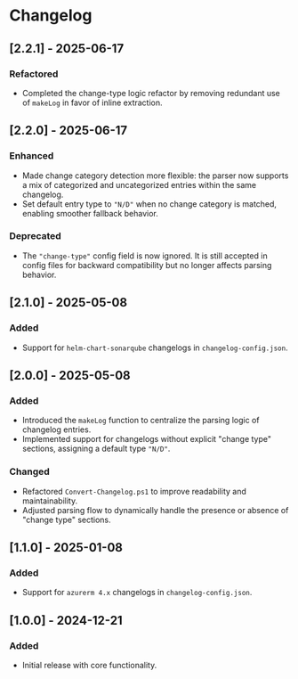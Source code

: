 # Changelog

## [2.2.1] - 2025-06-17

### Refactored
- Completed the change-type logic refactor by removing redundant use of `makeLog` in favor of inline extraction.

## [2.2.0] - 2025-06-17

### Enhanced
- Made change category detection more flexible: the parser now supports a mix of categorized and uncategorized entries within the same changelog.
- Set default entry type to `"N/D"` when no change category is matched, enabling smoother fallback behavior.

### Deprecated
- The `"change-type"` config field is now ignored. It is still accepted in config files for backward compatibility but no longer affects parsing behavior.

## [2.1.0] - 2025-05-08

### Added
- Support for `helm-chart-sonarqube` changelogs in `changelog-config.json`.

## [2.0.0] - 2025-05-08

### Added
- Introduced the `makeLog` function to centralize the parsing logic of changelog entries.
- Implemented support for changelogs without explicit "change type" sections, assigning a default type `"N/D"`.

### Changed
- Refactored `Convert-Changelog.ps1` to improve readability and maintainability.
- Adjusted parsing flow to dynamically handle the presence or absence of "change type" sections.

## [1.1.0] - 2025-01-08

### Added
- Support for `azurerm 4.x` changelogs in `changelog-config.json`.

## [1.0.0] - 2024-12-21

### Added
- Initial release with core functionality.
